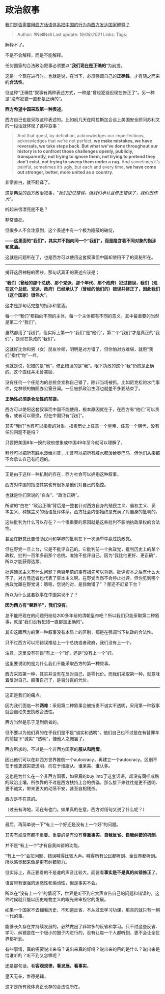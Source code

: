 # 政治叙事
[我们是否需要用西方话语体系把中国的行为向西方发达国家解释？](https://www.zhihu.com/question/268743534/answer/1810908010)

> Author: #NellNell 
Last update: *19/08/2021* 
Links:
Tags: 


  

解释不了。

不是不会解释，而是不能解释。

任何国家的合法政治叙事必须要以“**我们现在是正确的**”为前提。

这是一个现在进行时。也就是说，在当下，必须强调自己的**正确性**，才有随之而来的**合法性**。

但这种“正确性”叙事有两种表述方式，一种是“曾经犯错但现在修正了”。另一种是“没有犯错一直都是正确的“。

**西方希望中国采取第一种表述**。

西方自己也是采取这种表述的。比如前几天在阿拉斯加会谈上美国安全顾问苏利文的一段话就体现了这种叙事：

> And that quest, by definition, acknowledges our imperfections, acknowledges that we’re not perfect, **we make mistakes, we have reversals, we take steps back. But what we’ve done throughout our history is to confront those challenges openly, publicly, transparently, not trying to ignore them, not trying to pretend they don’t exist, not trying to sweep them under a rug.** And sometimes it’s painful, sometimes it’s ugly, but each and every time, **we have come out stronger, better, more united as a country**.

非常直白，就不翻译了。

这是典型的西方政治叙事，“_我们犯过错误，但我们承认且修正错误了，我们很伟大_”。

听起来很漂亮是不是？

非常漂亮。

但很多人不会注意到，这个表述中有一个极为隐蔽的破绽，

**——这里面的“我们”，其实并不指向同一个“我们”，而是隐含着不同对象的指涉和意涵。**

这就是问题所在了，也是西方可以使用这套叙事但中国却使用不了的奥秘所在。

---

揭开这层神秘的面纱，那句话真正的表述应该是：

“**我们（曾经的那个总统、那个党派、那个年代、那个政府）犯过错误，我们（现在这个总统、党派、政府）已经承认了（曾经的他们的）错误并修正了，因此我们（这个国家）很伟大**”。

这才是那句话完整的指涉和意涵。

每一个“我们”都指向不同的主体，每一个主体都有不同的意义。其中最重要的当然是第二个“我们”。

虽然都用了“我们”，但实际上第一个“我们”是“他们”，第二个“我们”才是真正的“我们”，是现在执政的”我们“。

这就好比你和男（女）朋友吵架，明明是对方错了，但你怕对方难堪，就用“我们”指代“你”一样。

也就是说，犯错的是“他”，修正错误的是“我”。眼下执政的这个“我”仍然是正确的。这个底线并未曾突破。

没有任何一个任期内的总统会宣称自己错了，除非当场被抓。比如尼克松的水门事件，克林顿的椭圆办公室丑闻。一旦被抓政治生涯也就差不多要结束了。

**正确性必须是合法性的前提。**

西方可以使用这套叙事而中国不能使用，根本原因就在于，在西方有“他们”可以责备，或者可以替换，但在中国只有“我们”。

其实“我们”也有可以指责的对象。指责历史上任意一个皇帝、任意一个朝代，没有任何问题不是吗？

只要把美国8年一换的政府想象成中国49年至今就可以理解了。

拜登可以把所有脏水泼给川普，川普可以把所有脏水都泼给奥巴马，但他们从来都不会承认自己有问题的。

---

正是由于这样一种机制的存在，西方社会可以拥抱这种叙事。

西方对中国的指控其实也有很多是他们对自己的指控。

也就是你们常说的“白左”、“政治正确”。

所谓的“白左” “政治正确”背后是一整套针对西方自身的殖民主义、霸权主义、资本主义、种族主义的话语批评体系。西方社会内部始终是充满了对自身的批判的。

这些批判为什么可以存在？一个很重要的原因就是这些批判不影响执政掌权的合法性。

甚至在野党还要借助民间和学界的批判在下一次选举中赢过执政党。

但在野党一旦上台，它是不批评自己的。它批判前一个执政党，批判历史上的某个政权，批判一百年多前那个总统。唯独不批评自己。因为“我比他更好、更正确”，所以才能获得选票。

批评殖民主义有什么问题？两百年前的事有祖先可以背锅。批评资本之后有什么大不了，对方竞选者也代表了资本主义啊。在野党当然不会停止批评，但你见到哪个执政党跟在野党说：嗯嗯，您说的对，是我做错了” ？那还不赶紧下台？

所以为什么这套叙事在中国实现不了？

**因为西方有“替罪羊”，我们没有。**

总不能把现在的问题归结给200多年前的清朝皇帝吧？所以我们只能采取第二种叙事，就是“我们没有犯错一直都是正确的”。

其实这跟西方的第一种叙事没有本质上的区别，都是在强调当下执政的合法性。

只不过西方可以把错误推给上一个总统或者政府，我们没有上一个。

注意，这里没有在谈“有上一个”好，还是“没有上一个”好。

这里要说明的是为什么我们不能采取西方的第一种叙事。

西方采取第一种，其实并没有在反对自己，是零代价。而我们采取第一种，就意味着反对自己、颠覆自己了，是百分百的代价。

---

这正是我们的痛点。

因为我们面临一种**两难**：采用第二种叙事会被指责不诚实不透明，采用第一种叙事就会自动失去执政合法性。

西方当然是乐于见到后者的。

但不要以为他们真的在乎我们是不是“诚实和透明”，他们自己也不过是在有替罪羊的前提下“诚实” “透明”，慷他人之慨罢了。

西方所求的，不过是一个非西方国家的**服从和附庸**。

因此他们可以在非西方世界推倒一个autocracy，再建立一个autocracy。区别不在于谁更诚实更透明，而在于谁服从、谁亲美、谁认爹。

这也是为什么在一个非西方国家，如果真的buy into了这套话语，却没有同样成熟的政治土壤，所依靠的不过是西方扶持上台的傀儡，那么接下来往往是更不透明、更不诚实，带来更大的动荡不安，甚至自相残杀。

西方是不在意的。

（过去有海地，现在有也门。如果真的在意，西方对缅甸又说了什么呢？）

---

最后，再简单说一下“有上一个好还是没有上一个好”的问题。

其实有或没有都不重要。重要的是有没有**尊重事实、自我反省、自我纠错的机制**。

并不是“有上一个”才有自我纠错的功能。

“有上一个”会把问题、错误喊得比较大声。喊得所有公民都听到、全世界都听到。所以感觉起来像是更有纠错能力。

但实际上，真正要看的不是谁的声音比较大，而要看**事实是不是真的纠错修正**了。

语言带有很强的迷惑性和煽动性，但是事实不会。

所以在“没有上一个”的情况下，世界是听不到它大声宣告自己的问题和错误的，这种时候就只能以历史唯物主义的眼光来审视它的发展。

如果一个国家不去翻看历史、不知道反省、不从过去学习功课，那真的就只有一朝一代的事。

能够长久存在并持续发展的，必然做出了非常多的反省和学习。只不过这些反省、学习、纠错是在一个极小的圈子内进行的，没有让每一个人都听到，更不会让全世界都听到。

有些事情，真的需要说出来吗？说出来真的好吗？说出来的目的是什么？说出来是给谁听的？听不到又怎样呢？

还是那句话，看**客观规律，看发展，看事实**。

皇天无亲，惟德是辅。

这才是所有政体真正长存的合法性所在。